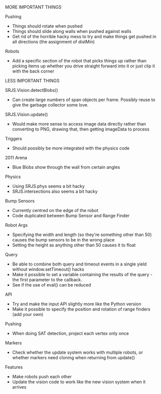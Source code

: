 MORE IMPORTANT THINGS

Pushing
 - Things should rotate when pushed
 - Things should slide along walls when pushed against walls
 - Get rid of the horrible hacky mess to try and make things get pushed in all directions (the assignment of distMin)

Robots
 - Add a specific section of the robot that picks things up rather than picking items up whether you drive straight forward into it or just clip it with the back corner

LESS IMPORTANT THINGS
 
SRJS.Vision.detectBlobs()
 - Can create large numbers of span objects per frame. Possibly reuse to give the garbage collector some love.
 
SRJS.Vision.update()
 - Would make more sense to access image data directly rather than converting to PNG, drawing that, then getting imageData to process
 
Triggers
 - Should possibly be more integrated with the physics code

2011 Arena
 - Blue Blobs show through the wall from certain angles
 
Physics
 - Using SRJS.phys seems a bit hacky
 - SRJS.intersections also seems a bit hacky

Bump Sensors
 - Currently centred on the edge of the robot
 - Code duplicated between Bump Sensor and Range Finder

Robot Args
 - Specifying the width and length (so they're something other than 50) causes the bump sensors to be in the wrong place
 - Setting the height as anything other than 50 causes it to float

Query
 - Be able to combine both query and timeout events in a single yield without window.setTimeout() hacks
 - Make it possible to set a variable containing the results of the query - the first parameter to the callback.
 - See if the use of eval() can be reduced

API
 - Try and make the input API slightly more like the Python version
 - Make it possible to specify the position and rotation of range finders (add your own)

Pushing
 - When doing SAT detection, project each vertex only once

Markers
 - Check whether the update system works with multiple robots, or whether markers need cloning when returning from update()

Features
 - Make robots push each other
 - Update the vision code to work like the new vision system when it arrives
